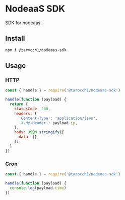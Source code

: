 # NodeaaS SDK

SDK for nodeaas.

## Install

```sh
npm i @tarocch1/nodeaas-sdk
```

## Usage

### HTTP

```js
const { handle } = require('@tarocch1/nodeaas-sdk')

handle(function (payload) {
  return {
    statusCode: 200,
    headers: {
      'Content-Type': 'application/json',
      'X-My-Header': payload.ip,
    },
    body: JSON.stringify({
      data: {},
    }),
  }
})
```

### Cron

```js
const { handle } = require('@tarocch1/nodeaas-sdk')

handle(function (payload) {
  console.log(payload.time)
})
```

